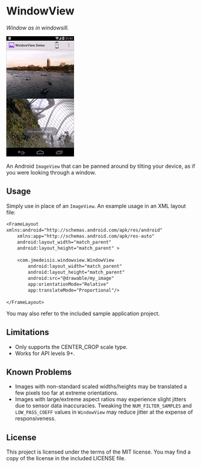 WindowView
==========

*Window as in windowsill.*

![Tilting to pan images.](/sample/sample_in_action.gif)

An Android `ImageView` that can be panned around by tilting your device,
as if you were looking through a window.

Usage
-----
Simply use in place of an `ImageView`. An example usage in an XML layout file:

    <FrameLayout xmlns:android="http://schemas.android.com/apk/res/android"
        xmlns:app="http://schemas.android.com/apk/res-auto"
        android:layout_width="match_parent"
        android:layout_height="match_parent" >
    
        <com.jmedeisis.windowview.WindowView
            android:layout_width="match_parent"
            android:layout_height="match_parent"
            android:src="@drawable/my_image"
            app:orientationMode="Relative"
            app:translateMode="Proportional"/>
    
    </FrameLayout>

You may also refer to the included sample application project.

Limitations
-----------
- Only supports the CENTER_CROP scale type.
- Works for API levels 9+.

Known Problems
--------------
- Images with non-standard scaled widths/heights may be translated a few pixels too far at extreme
orientations.
- Images with large/extreme aspect ratios may experience slight jitters due to sensor data
inaccuracies. Tweaking the `NUM_FILTER_SAMPLES` and `LOW_PASS_COEFF` values in `WindowView` may
reduce jitter at the expense of responsiveness.

License
-------
This project is licensed under the terms of the MIT license. You may find a copy of the license
in the included LICENSE file.